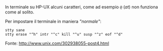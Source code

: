 In terminale su HP-UX alcuni caratteri, come ad esempio `@` (*at*) non funziona come al solito.

Per impostare il terminale in maniera *"normale"*:

    stty sane
    stty erase "^h" intr "^c" kill "^u" susp "^z" eof "^d"

Fonte: http://www.unix.com/302938055-post4.html

